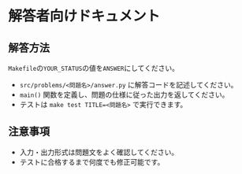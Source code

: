 # 解答者向けドキュメント

## 解答方法
`Makefile`の`YOUR_STATUS`の値を`ANSWER`にしてください。

- `src/problems/<問題名>/answer.py` に解答コードを記述してください。
- `main()` 関数を定義し、問題の仕様に従った出力を返してください。
- テストは `make test TITLE=<問題名>` で実行できます。

## 注意事項
- 入力・出力形式は問題文をよく確認してください。
- テストに合格するまで何度でも修正可能です。